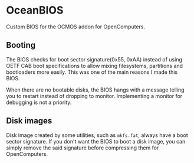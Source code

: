 # OceanBIOS
Custom BIOS for the OCMOS addon for OpenComputers.

## Booting
The BIOS checks for boot sector signature(0x55, 0xAA) instead of using OETF CAB boot specifications to allow mixing filesystems, partitions and bootloaders more easily. This was one of the main reasons I made this BIOS.

When there are no bootable disks, the BIOS hangs with a message telling you to restart instead of dropping to monitor. Implementing a monitor for debugging is not a priority.

## Disk images
Disk image created by some utilities, such as `mkfs.fat`, always have a boot sector signature. If you don't want the BIOS to boot a disk image, you can simply remove the said signature before compressing them for OpenComputers.
